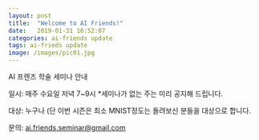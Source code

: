 ```yaml
---
layout: post
title:  "Welcome to AI Friends!"
date:   2019-01-31 16:52:07
categories: ai-friends update
tags: ai-frieds update
image: /images/pic01.jpg
---
```

AI 프렌즈 학술 세미나 안내 

일시: 매주 수요일 저녁 7~9시 *세미나가 없는 주는 미리 공지해 드립니다.

대상: 누구나 (단 이번 시즌은 최소 MNIST정도는 돌려보신 분들을 대상으로 합니다.

문의: ai.friends.seminar@gmail.com

